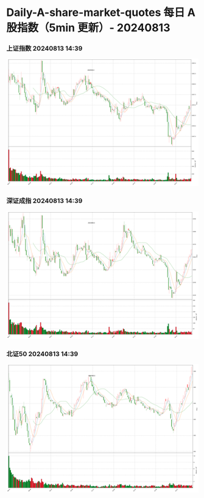 
# Daily-A-share-market-quotes 每日 A 股指数（5min 更新）- 20240813

### 上证指数 20240813 14:39
![](./fig/2024/8/20240813-sh000001.png)

### 深证成指 20240813 14:39
![](./fig/2024/8/20240813-sz399001.png)

### 北证50 20240813 14:39
![](./fig/2024/8/20240813-bj899050.png)
